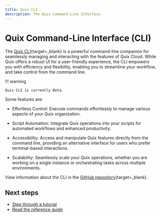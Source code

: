 ```yaml
---
title: Quix CLI
description: The Quix Command-Line Interface.
---
```


# Quix Command-Line Interface (CLI)

The [Quix CLI](https://github.com/quixio/quix-cli){target=_blank} is a powerful command-line companion for seamlessly managing and interacting with the features of Quix Cloud. While Quix offers a robust UI for a user-friendly experience, the CLI empowers you with efficiency and flexibility, enabling you to streamline your workflow, and take control from the command line.

!!! warning

    Quix CLI is currently Beta.

Some features are:

* Effortless Control: Execute commands effortlessly to manage various aspects of your Quix organization.

* Script Automation: Integrate Quix operations into your scripts for automated workflows and enhanced productivity.

* Accessibility: Access and manipulate Quix features directly from the command line, providing an alternative interface for users who prefer terminal-based interactions.

* Scalability: Seamlessly scale your Quix operations, whether you are working on a single instance or orchestrating tasks across multiple environments.

View information about the CLI in the [GitHub repository](https://github.com/quixio/quix-cli){target=_blank}.

## Next steps

* [Step through a tutorial](./cli-build-pipeline.md)
* [Read the reference guide](./cli-reference.md)
